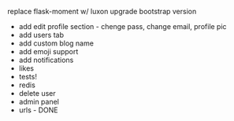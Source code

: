 replace flask-moment w/ luxon
upgrade bootstrap version

- add edit profile section - chenge pass, change email, profile pic
- add users tab
- add custom blog name
- add emoji support
- add notifications
- likes
- tests!
- redis
- delete user
- admin panel
- urls - DONE